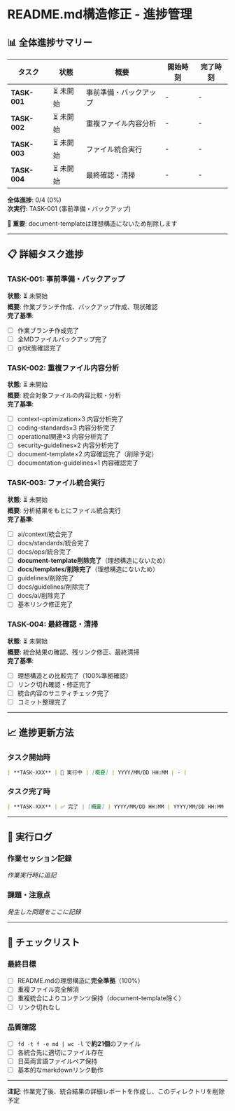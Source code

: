 # README.md構造修正 - 進捗管理

## 📊 全体進捗サマリー

| タスク | 状態 | 概要 | 開始時刻 | 完了時刻 |
|-------|------|------|----------|----------|
| **TASK-001** | ⏳ 未開始 | 事前準備・バックアップ | - | - |
| **TASK-002** | ⏳ 未開始 | 重複ファイル内容分析 | - | - |
| **TASK-003** | ⏳ 未開始 | ファイル統合実行 | - | - |
| **TASK-004** | ⏳ 未開始 | 最終確認・清掃 | - | - |

**全体進捗**: 0/4 (0%)  
**次実行**: TASK-001 (事前準備・バックアップ)

**🚨 重要**: document-templateは理想構造にないため削除します

---

## 📋 詳細タスク進捗

### TASK-001: 事前準備・バックアップ
**状態**: ⏳ 未開始  
**概要**: 作業ブランチ作成、バックアップ作成、現状確認  
**完了基準**:
- [ ] 作業ブランチ作成完了
- [ ] 全MDファイルバックアップ完了  
- [ ] git状態確認完了

### TASK-002: 重複ファイル内容分析
**状態**: ⏳ 未開始  
**概要**: 統合対象ファイルの内容比較・分析  
**完了基準**:
- [ ] context-optimization×3 内容分析完了
- [ ] coding-standards×3 内容分析完了
- [ ] operational関連×3 内容分析完了
- [ ] security-guidelines×2 内容分析完了
- [ ] document-template×2 内容確認完了（削除予定）
- [ ] documentation-guidelines×1 内容確認完了

### TASK-003: ファイル統合実行
**状態**: ⏳ 未開始  
**概要**: 分析結果をもとにファイル統合実行  
**完了基準**:
- [ ] ai/context/統合完了
- [ ] docs/standards/統合完了
- [ ] docs/ops/統合完了
- [ ] **document-template削除完了**（理想構造にないため）
- [ ] **docs/templates/削除完了**（理想構造にないため）
- [ ] guidelines/削除完了
- [ ] docs/guidelines/削除完了
- [ ] docs/ai/削除完了
- [ ] 基本リンク修正完了

### TASK-004: 最終確認・清掃
**状態**: ⏳ 未開始  
**概要**: 統合結果の確認、残リンク修正、最終清掃  
**完了基準**:
- [ ] 理想構造との比較完了（100%準拠確認）
- [ ] リンク切れ確認・修正完了
- [ ] 統合内容のサニティチェック完了
- [ ] コミット整理完了

---

## 📈 進捗更新方法

### タスク開始時
```markdown
| **TASK-XXX** | 🔄 実行中 | [概要] | YYYY/MM/DD HH:MM | - |
```

### タスク完了時  
```markdown
| **TASK-XXX** | ✅ 完了 | [概要] | YYYY/MM/DD HH:MM | YYYY/MM/DD HH:MM |
```

---

## 🔄 実行ログ

### 作業セッション記録
*作業実行時に追記*

### 課題・注意点  
*発生した問題をここに記録*

---

## 📝 チェックリスト

### 最終目標
- [ ] README.mdの理想構造に**完全準拠**（100%）
- [ ] 重複ファイル完全解消
- [ ] 重複統合によりコンテンツ保持（document-template除く）
- [ ] リンク切れなし

### 品質確認
- [ ] `fd -t f -e md | wc -l` で**約21個**のファイル
- [ ] 各統合先に適切にファイル存在
- [ ] 日英両言語ファイルペア保持
- [ ] 基本的なmarkdownリンク動作

---

**注記**: 作業完了後、統合結果の詳細レポートを作成し、このディレクトリを削除予定